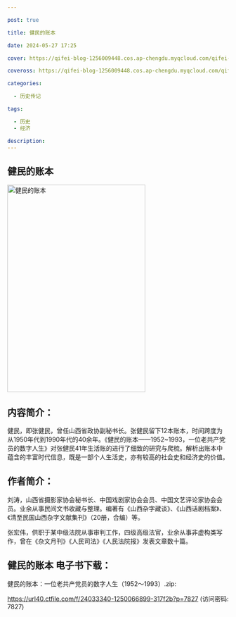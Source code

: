 ```yaml
---

post: true

title: 健民的账本

date: 2024-05-27 17:25

cover: https://qifei-blog-1256009448.cos.ap-chengdu.myqcloud.com/qifei-blog/661c7caf68eb935713f994a9.jpg

coveross: https://qifei-blog-1256009448.cos.ap-chengdu.myqcloud.com/qifei-blog/661c7caf68eb935713f994a9.jpg

categories:

  - 历史传记

tags:

  - 历史
  - 经济

description:
---
```


## 健民的账本
<img alt="健民的账本 " class="aligncenter loading" data-was-processed="true" decoding="async" fetchpriority="high" height="471" src="https://qifei-blog-1256009448.cos.ap-chengdu.myqcloud.com/qifei-blog/661c7caf68eb935713f994a9.jpg " style="cursor: zoom-in;" width="314"/>

## 内容简介：

健民，即张健民，曾任山西省政协副秘书长。张健民留下12本账本，时间跨度为从1950年代到1990年代的40余年。《健民的账本——1952~1993，一位老共产党员的数字人生》对张健民41年生活账的进行了细致的研究与爬梳。解析出账本中蕴含的丰富时代信息，既是一部个人生活史，亦有较高的社会史和经济史的价值。

## 作者简介：

刘涛，山西省摄影家协会秘书长、中国戏剧家协会会员、中国文艺评论家协会会员。业余从事民间文书收藏与整理。编著有《山西杂字藏谈》、《山西话剧档案》、《清至民国山西杂字文献集刊》（20册，合编）等。

张宏伟，供职于某中级法院从事审判工作，四级高级法官，业余从事非虚构类写作，曾在《杂文月刊》《人民司法》《人民法院报》发表文章数十篇。

## 健民的账本 电子书下载：
健民的账本：一位老共产党员的数字人生（1952～1993）.zip: 

https://url40.ctfile.com/f/24033340-1250066899-317f2b?p=7827 (访问密码: 7827)

